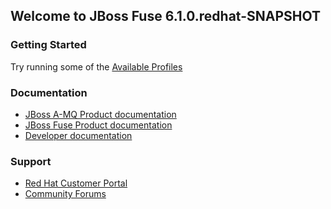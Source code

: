 ## Welcome to JBoss Fuse 6.1.0.redhat-SNAPSHOT

### Getting Started

Try running some of the <a class="btn btn-primary" href="/fabric/profiles/ReadMe.md" title="View all the available profiles you can create">Available Profiles</a>

### Documentation

<ul>
  <li>
    <a class="btn" href="/fabric/profiles/docs/jboss-amq-docs.md">JBoss A-MQ Product documentation</a>
  </li>
  <li>
    <a class="btn" href="/fabric/profiles/docs/jboss-fuse-docs.md">JBoss Fuse Product documentation</a>
  </li>
  <li>
    <a class="btn" href="/fabric/profiles/docs/fabric/index.md">Developer documentation</a>
  </li>
</ul>


### Support

<ul>
  <li>
    <a class="btn" href="https://access.redhat.com/home">Red Hat Customer Portal</a>
  </li>
  <li>
    <a class="btn" href="https://community.jboss.org/en/jbossfuse">Community Forums</a>
  </li>
</ul>